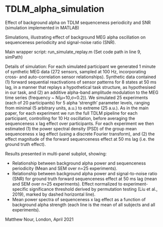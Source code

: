 # TDLM_alpha_simulation
Effect of background alpha on TDLM sequenceness periodicity and SNR (simulation implemented in MATLAB)

Simulations, illustrating effect of background MEG alpha oscillation on sequenceness periodicity and signal-noise ratio (SNR). 

Main wrapper script: 
run_simulate_replay.m
(Set code path in line 9, simPath)

Details of simulation: 
For each simulated participant we generated 1 minute of synthetic MEG data (272 sensors, sampled at 100 Hz, incorporating cross- and auto-correlation sensor relationships). 
Synthetic data contained (1) forward sequential reactivations of sensor patterns for 8 states at 50 ms lag, in a manner that replays a hypothetical task structure, as hypothesised in our task, and (2) an additive alpha-band amplitude modulation to the MEG time series (frequency ~ N(μ=10,σ=0.2)). We simulated 25 experiments (each of 20 participants) for 5 alpha ‘strength’ parameter levels, ranging from minimal (5 arbitrary units, a.u.) to extreme (25 a.u.). As in the main paper, for each experiment we run the full TDLM pipeline for each participant, controlling for 10 Hz oscillation, before averaging the sequenceness x lag effect over participants. For each experiment we then estimated (1) the power spectral density (PSD) of the group mean sequenceness x lag effect (using a discrete Fourier transform), and (2) the effect magnitude of the forward sequenceness effect at 50 ms lag (i.e. the ground truth effect).  

Results presented in multi-panel subplot, showing:
- Relationship between background alpha power and sequenceness periodicity (Mean and SEM over n=25 experiments).
- Relationship between background alpha power and signal-to-noise ratio (SNR) for ground truth forward sequenceness effect at 50 ms lag (mean and SEM over n=25 experiments). Effect normalized to experiment-specific significance threshold derived by permutation testing (Liu et al., 2019), marked by dashed horizontal line). 
- Mean power spectra of sequenceness x lag effect as a function of background alpha strength (each line is the mean of all subjects and all experiments). 

Matthew Nour, London, April 2021

